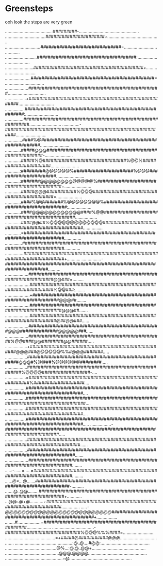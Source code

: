 # Greensteps

ooh look the steps are very green



......................................:*#########*-.................................................
.................................*######################+...........................................
.............................*##############################=.......................................
..........................#####################################:....................................
.......................*#########################################+..................................
.....................##############################################=................................
...................*#################################################...............................
.................+#####################################################.............................
................########################################################:...........................
...............###########################################################..........................
..............-############################################################.........................
..............####%@########################################################........................
.............#####@@@#######################################################-.......................
.............#####%@###############################%@@%######################.......................
............:#########@@@@@@%######################%@@@######################.......................
............:#######@@@@@@@@@@@@@%###########################################+......................
.............#####@@@###########%@@@##########################################=.....................
.............####%@@#######%@@@@@@@@%###########################################:...................
.............####@@@@@@@@@@@@####%@@##############################################:.................
.............####@@##%@@@@@@@@@@@@@#################################################................
.............=#######################################################################*..............
..............*########################################################################.............
...............*########################################################################+...........
................-########################################################################*..........
...................##################################################################@@###=.........
....................#################################################################%@@###:........
....................+##################################################################@@@##........
....................####################################################################@@@##.......
....................##################################################################@##@@###......
...................*#################################################@@@##############@@@@@###......
...................##################################################%@@####@@########@@######*.....
..................+###################################################@@@###@@@@@@%%#@@@#######.....
..................#####################################################@@@#%@@##%@@@@@@########.....
..................######################################################%@@@@##################-....
.................=#########################################################%###################*....
.................*##############################################################################....
.................###############################################################################....
.................##############################################################################*....
.................##############################################################################.....
.................-############################################################################*.....
..................############################################################################......
..................*##########################################################################.......
...................#########################################################################........
.....:-......=.....=#######################################################################.........
......@=...*@.......#####################################################################-..........
.......@..@@.........##################################################################+............
...@@:.@+@*...........+##############################################################...............
.....-@@@@@@@@@@@@@@@@@@@@@@@@@@##################################################+.................
........#...................=##################################################*....................
..................................-############################%@@@%%%####=.........................
.........................................=+#####@###########@@@.....................................
...............................................:@..@....#@@:........................................
..........................................@%...:@.@..@@+............................................
............................................@@@.@@@@................................................
...............................................+@...................................................



<!--
Project notes:
- Auth pages: /login (password), /signup (registration), /mag (magic link), /account (profile).
- Uses @nuxtjs/supabase; env vars SUPABASE_URL & SUPABASE_ANON_KEY must be set.
- Tailwind (via Vite plugin) + custom CSS in app/assets/css/tailwind.css.
-->
